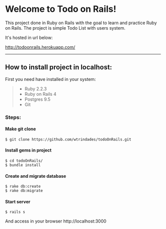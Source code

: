 Welcome to Todo on Rails!
===================


This project done in Ruby on Rails with the goal to learn and practice Ruby on Rails.
The project is simple Todo List with users system. 

It's hosted in url below:

http://todoonrails.herokuapp.com/

----------


How to install project in localhost:
-------------

First you need have installed in your system:

> 

> - Ruby 2.2.3
> - Ruby on Rails 4
> - Postgres 9.5
> - Git

### Steps:
#### Make git clone

```
$ git clone https://github.com/wtrindades/todoOnRails.git
```

#### Install gems in project

```
$ cd todoOnRails/
$ bundle install
```

#### Create and migrate database

```
$ rake db:create
$ rake db:migrate
```

#### Start server

```
$ rails s
```
And access in your browser http://localhost:3000
